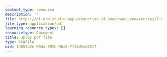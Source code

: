 ```yaml
---
content_type: resource
description: ''
file: https://ol-ocw-studio-app-production.s3.amazonaws.com/courses/7-01sc-fundamentals-of-biology-fall-2011/1d652b2e00da892b96a87f34d5ad2817_YnF1b_Kqf88.pdf
file_type: application/pdf
learning_resource_types: []
resourcetype: Document
title: 3play pdf file
type: OCWFile
uid: 1d652b2e-00da-892b-96a8-7f34d5ad2817
---
```


